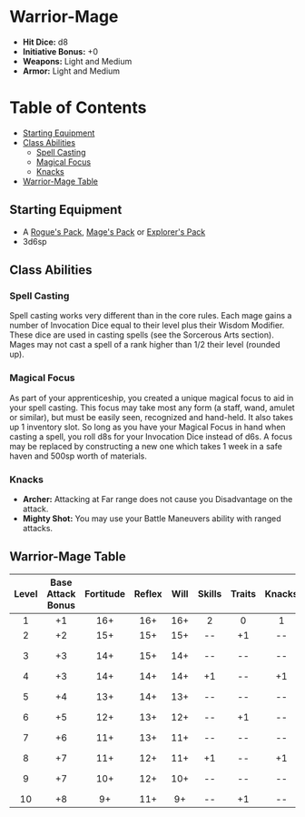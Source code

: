 # Warrior-Mage
- **Hit Dice:** d8
- **Initiative Bonus:** +0
- **Weapons:** Light and Medium
- **Armor:** Light and Medium

# Table of Contents
- [Starting Equipment](#starting-equipment)
- [Class Abilities](#class-abilities)
	- [Spell Casting](#spell-casting)
	- [Magical Focus](#magical-focus)
	- [Knacks](#knacks)
- [Warrior-Mage Table](#warrior-mage-table)


## Starting Equipment
- A [Rogue's Pack](CoinAndItsUses.md#equipment-packs), [Mage's Pack](CoinAndItsUses.md#equipment-packs) or [Explorer's Pack](CoinAndItsUses.md#equipment-packs)
- 3d6sp

## Class Abilities

### Spell Casting 
Spell casting works very different than in the core rules.  Each mage gains a number of Invocation Dice equal to their level plus their Wisdom Modifier.  These dice are used in casting spells (see the Sorcerous Arts section).  Mages may not cast a spell of a rank higher than 1/2 their level (rounded up).

### Magical Focus
As part of your apprenticeship, you created a unique magical focus to aid in your spell casting. This focus may take most any form (a staff, wand, amulet or similar), but must be easily seen, recognized and hand-held. It also takes up 1 inventory slot. So long as you have your Magical Focus in hand when casting a spell, you roll d8s for your Invocation Dice instead of d6s. A focus may be replaced by constructing a new one which takes 1 week in a safe haven and 500sp worth of materials.

### Knacks
- **Archer:** Attacking at Far range does not cause you Disadvantage on the attack.
- **Mighty Shot:** You may use your Battle Maneuvers ability with ranged attacks.

## Warrior-Mage Table
| Level | Base<br/>Attack<br/>Bonus | Fortitude | Reflex | Will | Skills | Traits | Knacks | Invocation<br/>Dice | Notes |
|:-----:|:-------------------------:|:---------:|:------:|:----:|:------:|:------:|:------:|:-------------------:|:------|
|   1   |  +1                       | 16+       | 16+    | 16+  |  2     |  0     |  1     |  1d6                | Cantrips |
|   2   |  +2                       | 15+       | 15+    | 15+  | --     | +1     | --     |  2d6                |  |
|   3   |  +3                       | 14+       | 15+    | 14+  | --     | --     | --     |  2d6                | Rank 1 Spells |
|   4   |  +3                       | 14+       | 14+    | 14+  | +1     | --     | +1     |  3d6                |  |
|   5   |  +4                       | 13+       | 14+    | 13+  | --     | --     | --     |  4d6                | Rank 2 Spells |
|   6   |  +5                       | 12+       | 13+    | 12+  | --     | +1     | --     |  5d6                |  |
|   7   |  +6                       | 11+       | 13+    | 11+  | --     | --     | --     |  6d6                | Rank 3 Spells |
|   8   |  +7                       | 11+       | 12+    | 11+  | +1     | --     | +1     |  6d6                |  |
|   9   |  +7                       | 10+       | 12+    | 10+  | --     | --     | --     |  7d6                | Rank 4 Spells |
|  10   |  +8                       |  9+       | 11+    |  9+  | --     | +1     | --     |  8d6                |  |
